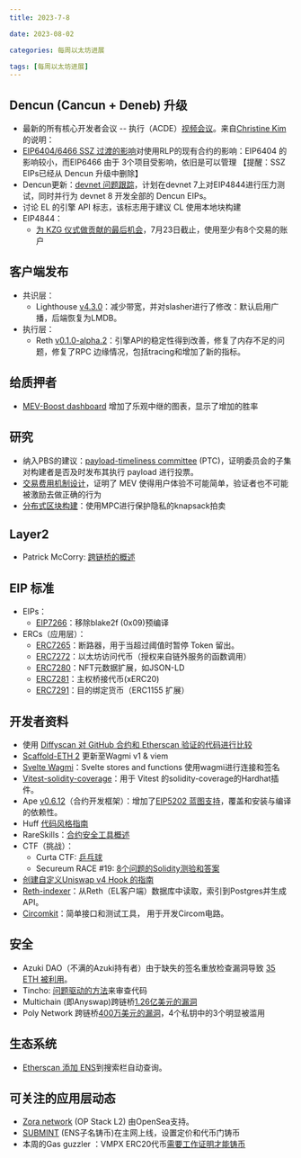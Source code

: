 ```yaml
---
title: 2023-7-8

date: 2023-08-02	

categories: 每周以太坊进展	

tags: [每周以太坊进展]
---	
```


## Dencun (Cancun + Deneb) 升级

- 最新的所有核心开发者会议 -- 执行（ACDE）[视频会议](https://www.youtube.com/watch?v=Voavkk8Es5E&t=78s)。来自[Christine Kim](https://www.galaxy.com/research/insights/ethereum-all-core-developers-execution-call-165/)的说明：
- [EIP6404/6466 SSZ 过渡的影响](https://docs.google.com/document/d/1p-1VvOGwI5GHkwaGMzJYDL7Affofm6rVLa6cvnmoqGI/edit)对使用RLP的现有合约的影响：EIP6404 的影响较小，而EIP6466 由于 3个项目受影响，依旧是可以管理 【提醒：SSZ EIPs已经从 Dencun 升级中删除】
- Dencun更新：[devnet 问题跟踪](https://notes.ethereum.org/@parithosh/dencun-issue-tracker)，计划在devnet 7上对EIP4844进行压力测试，同时并行为 devnet 8 开发全部的 Dencun EIPs。
- 讨论 EL 的引擎 API 标志，该标志用于建议 CL 使用本地块构建
- EIP4844：
  - [为 KZG 仪式做贡献的最后机会](https://ceremony.ethereum.org/)，7月23日截止，使用至少有8个交易的账户

## 客户端发布

- 共识层：
  - Lighthouse [v4.3.0](https://github.com/sigp/lighthouse/releases/tag/v4.3.0)：减少带宽，并对slasher进行了修改：默认启用广播，后端恢复为LMDB。
- 执行层：
  - Reth [v0.1.0-alpha.2](https://github.com/paradigmxyz/reth/releases/tag/v0.1.0-alpha.2)：引擎API的稳定性得到改善，修复了内存不足的问题，修复了RPC 边缘情况，包括tracing和增加了新的指标。

## 给质押者

- [MEV-Boost dashboard](https://twitter.com/nero_eth/status/1675777429904797696) 增加了乐观中继的图表，显示了增加的胜率

## **研究**

- 纳入PBS的建议：[payload-timeliness committee](https://ethresear.ch/t/payload-timeliness-committee-ptc-an-epbs-design/16054) (PTC)，证明委员会的子集对构建者是否及时发布其执行 payload 进行投票。
- [交易费用机制设计](https://twitter.com/tim_roughgarden/status/1676980165316886530)，证明了 MEV 使得用户体验不可能简单，验证者也不可能被激励去做正确的行为
- [分布式区块构建](https://collective.flashbots.net/t/distributed-blockbuilding-networks-via-secure-knapsack-auctions/1955)：使用MPC进行保护隐私的knapsack拍卖

## Layer2

- Patrick McCorry: [跨链桥的概述](https://www.cryptofrens.info/p/bridging-databases-part-2)

## EIP 标准

- EIPs：
  - [EIP7266](https://github.com/ethereum/EIPs/pull/7266/files)：移除blake2f (0x09)预编译
- ERCs（应用层）：
  - [ERC7265](https://github.com/ethereum/EIPs/pull/7265/files)：断路器，用于当超过阈值时暂停 Token 留出。
  - [ERC7272](https://github.com/ethereum/EIPs/pull/7272/files)：以太坊访问代币（授权来自链外服务的函数调用）
  - [ERC7280](https://github.com/ethereum/EIPs/pull/7280/files)：NFT元数据扩展，如JSON-LD
  - [ERC7281](https://github.com/ethereum/EIPs/pull/7281/files)：主权桥接代币(xERC20)
  - [ERC7291](https://github.com/ethereum/EIPs/pull/7292/files)：目的绑定货币（ERC1155 扩展）

## 开发者资料

- 使用 [Diffyscan 对 GitHub 合约和 Etherscan 验证的代码进行比较](https://blog.theredguild.org/how-to-diff-smart-contracts-etherscan/)
- [Scaffold-ETH 2](https://github.com/scaffold-eth/scaffold-eth-2#readme) 更新至Wagmi v1 & viem
- [Svelte Wagmi](https://github.com/softwarecurator/svelte-wagmi#readme)：Svelte stores and functions 使用wagmi进行连接和签名
- [Vitest-solidity-coverage](https://twitter.com/wighawag/status/1675803846147178497)：用于 Vitest 的solidity-coverage的Hardhat插件。
- Ape [v0.6.12](https://github.com/ApeWorX/ape/releases/tag/v0.6.12)（合约开发框架）：增加了[EIP5202 蓝图支持](https://twitter.com/fubuloubu/status/1677436142679994369)，覆盖和安装与编译的依赖性。
- Huff [代码风格指南](https://github.com/jtriley-eth/huff-style-guide#readme)
- RareSkills：[合约安全工具概述](https://www.rareskills.io/post/smart-contract-audit-tools)
- CTF（挑战）：
  - Curta CTF: [乒乓球](https://www.curta.wtf/puzzle/13)
  - Secureum RACE #19: [8个问题的Solidity测验和答案](https://ventral.digital/posts/2023/7/3/race-19-of-the-secureum-bootcamp-epoch-infinity)
- [创建自定义Uniswap v4 Hook 的指南](https://learnblockchain.cn/article/6128)
- [Reth-indexer](https://github.com/joshstevens19/reth-indexer#readme)：从Reth（EL客户端）数据库中读取，索引到Postgres并生成API。
- [Circomkit](https://github.com/erhant/circomkit#readme)：简单接口和测试工具， 用于开发Circom电路。

## **安全**

- Azuki DAO（不满的Azuki持有者）由于缺失的签名重放检查漏洞导致 [35 ETH 被利用](https://twitter.com/MetaSleuth/status/1675783739174166528)。
- Tincho: [问题驱动的方法](https://blog.theredguild.org/question-until-it-crashes/)来审查代码
- Multichain (即Anyswap)跨链桥[1.26亿美元的漏洞](https://twitter.com/peckshieldalert/status/1677124413274353664)
- Poly Network 跨链桥[400万美元的漏洞](https://rekt.news/poly-network-rekt2/)，4个私钥中的3个明显被滥用

## 生态系统

- [Etherscan 添加 ENS](https://twitter.com/etherscan/status/1675856302013284352)到搜索栏自动查询。

## 可关注的应用层动态

- [Zora network](https://twitter.com/ourzora/status/1677346773281669121) (OP Stack L2) 由OpenSea支持。
- [SUBMINT](https://submint.io/) (ENS子名铸币)在主网上线，设置定价和代币门铸币
- 本周的Gas guzzler ：VMPX ERC20代币[需要工作证明才能铸币](https://twitter.com/0xCygaar/status/1676699126682075136)